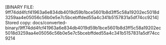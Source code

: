 [BINARY FILE: 9ff74dd4fcf41963a6e834db4019d59b1bce5601b8d3ff5c58a19202ec5018d3259aa4e05056c56b0e5e7c5bcebffded55a4c341b5157831a5df74cc9214]
Stored copy: docs/converted-binary/9ff74dd4fcf41963a6e834db4019d59b1bce5601b8d3ff5c58a19202ec5018d3259aa4e05056c56b0e5e7c5bcebffded55a4c341b5157831a5df74cc9214
